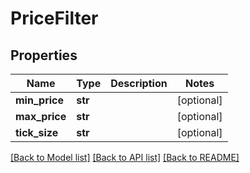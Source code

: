 # PriceFilter

## Properties
Name | Type | Description | Notes
------------ | ------------- | ------------- | -------------
**min_price** | **str** |  | [optional] 
**max_price** | **str** |  | [optional] 
**tick_size** | **str** |  | [optional] 

[[Back to Model list]](../README.md#documentation-for-models) [[Back to API list]](../README.md#documentation-for-api-endpoints) [[Back to README]](../README.md)


